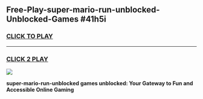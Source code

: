 
## Free-Play-super-mario-run-unblocked-Unblocked-Games #41h5i
<h3>
<a href="https://news.freeplayer.one?title=super-mario-run-unblocked&ref=8M">CLICK TO PLAY</a></h3>
<hr>

<h3>
<a href="https://news.freeplayer.one?title=super-mario-run-unblocked&ref=8M">CLICK 2 PLAY</a>
  
</h3>

<a href="https://news.freeplayer.one?title=super-mario-run-unblocked&ref=8M"><img src="https://clearcache.store/games.png"></a>


**super-mario-run-unblocked games unblocked: Your Gateway to Fun and Accessible Online Gaming**
